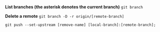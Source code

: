 **List branches (the asterisk denotes the current branch)**
`git branch`

**Delete a remote**
`git branch -D -r origin/[remote-branch]`

```shell
git push --set-upstream [remove-name] [local-branch]:[remote-branch];
```